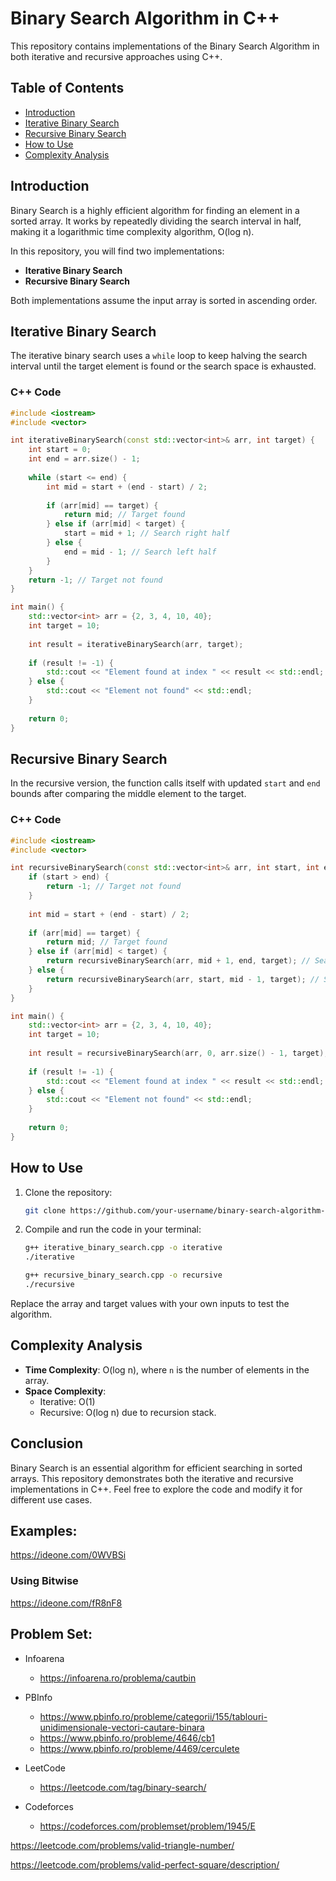# Binary Search Algorithm in C++

This repository contains implementations of the Binary Search Algorithm in both iterative and recursive approaches using C++.

## Table of Contents

- [Introduction](#introduction)
- [Iterative Binary Search](#iterative-binary-search)
- [Recursive Binary Search](#recursive-binary-search)
- [How to Use](#how-to-use)
- [Complexity Analysis](#complexity-analysis)

## Introduction

Binary Search is a highly efficient algorithm for finding an element in a sorted array. It works by repeatedly dividing the search interval in half, making it a logarithmic time complexity algorithm, O(log n).

In this repository, you will find two implementations:
- **Iterative Binary Search**
- **Recursive Binary Search**

Both implementations assume the input array is sorted in ascending order.

## Iterative Binary Search

The iterative binary search uses a `while` loop to keep halving the search interval until the target element is found or the search space is exhausted.

### C++ Code

```cpp
#include <iostream>
#include <vector>

int iterativeBinarySearch(const std::vector<int>& arr, int target) {
    int start = 0;
    int end = arr.size() - 1;
    
    while (start <= end) {
        int mid = start + (end - start) / 2;
        
        if (arr[mid] == target) {
            return mid; // Target found
        } else if (arr[mid] < target) {
            start = mid + 1; // Search right half
        } else {
            end = mid - 1; // Search left half
        }
    }
    return -1; // Target not found
}

int main() {
    std::vector<int> arr = {2, 3, 4, 10, 40};
    int target = 10;
    
    int result = iterativeBinarySearch(arr, target);
    
    if (result != -1) {
        std::cout << "Element found at index " << result << std::endl;
    } else {
        std::cout << "Element not found" << std::endl;
    }
    
    return 0;
}
```

## Recursive Binary Search

In the recursive version, the function calls itself with updated `start` and `end` bounds after comparing the middle element to the target.

### C++ Code

```cpp
#include <iostream>
#include <vector>

int recursiveBinarySearch(const std::vector<int>& arr, int start, int end, int target) {
    if (start > end) {
        return -1; // Target not found
    }
    
    int mid = start + (end - start) / 2;
    
    if (arr[mid] == target) {
        return mid; // Target found
    } else if (arr[mid] < target) {
        return recursiveBinarySearch(arr, mid + 1, end, target); // Search right half
    } else {
        return recursiveBinarySearch(arr, start, mid - 1, target); // Search left half
    }
}

int main() {
    std::vector<int> arr = {2, 3, 4, 10, 40};
    int target = 10;
    
    int result = recursiveBinarySearch(arr, 0, arr.size() - 1, target);
    
    if (result != -1) {
        std::cout << "Element found at index " << result << std::endl;
    } else {
        std::cout << "Element not found" << std::endl;
    }
    
    return 0;
}
```

## How to Use

1. Clone the repository:
    ```bash
    git clone https://github.com/your-username/binary-search-algorithm-cpp.git
    ```
2. Compile and run the code in your terminal:
    ```bash
    g++ iterative_binary_search.cpp -o iterative
    ./iterative
    
    g++ recursive_binary_search.cpp -o recursive
    ./recursive
    ```

Replace the array and target values with your own inputs to test the algorithm.

## Complexity Analysis

- **Time Complexity**: O(log n), where `n` is the number of elements in the array.
- **Space Complexity**:
  - Iterative: O(1)
  - Recursive: O(log n) due to recursion stack.

## Conclusion

Binary Search is an essential algorithm for efficient searching in sorted arrays. This repository demonstrates both the iterative and recursive implementations in C++. Feel free to explore the code and modify it for different use cases.


## Examples:

https://ideone.com/0WVBSi

### Using Bitwise

https://ideone.com/fR8nF8

## Problem Set:

- Infoarena
  - https://infoarena.ro/problema/cautbin

- PBInfo
  - https://www.pbinfo.ro/probleme/categorii/155/tablouri-unidimensionale-vectori-cautare-binara
  - https://www.pbinfo.ro/probleme/4646/cb1
  - https://www.pbinfo.ro/probleme/4469/cerculete
- LeetCode
  - https://leetcode.com/tag/binary-search/

- Codeforces
  - https://codeforces.com/problemset/problem/1945/E





https://leetcode.com/problems/valid-triangle-number/

https://leetcode.com/problems/valid-perfect-square/description/
